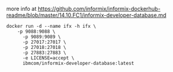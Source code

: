 
more info at https://github.com/informix/informix-dockerhub-readme/blob/master/14.10.FC1/informix-developer-database.md

```
docker run -d --name ifx -h ifx \
    -p 9088:9088 \
      -p 9089:9089 \
      -p 27017:27017 \
      -p 27018:27018 \
      -p 27883:27883 \
      -e LICENSE=accept \
      ibmcom/informix-developer-database:latest
```      